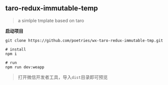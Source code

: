 taro-redux-immutable-temp
---

> a simlple tmplate based on taro

**启动项目**

```npm
git clone https://github.com/poetries/wx-taro-redux-immutable-tmp.git

# install
npm i 

# run 
npm run dev:weapp
```

> 打开微信开发者工具，导入`dist`目录即可预览